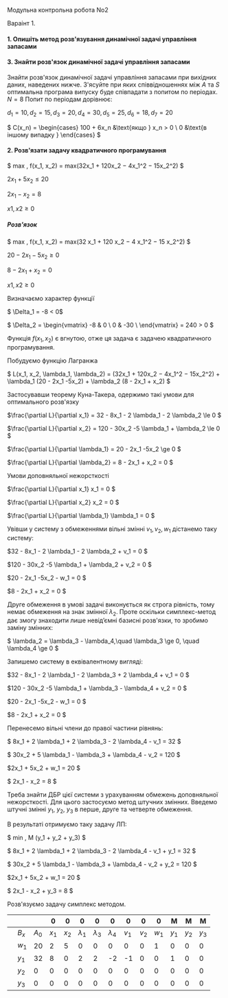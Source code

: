 Модульна контрольна робота No2

Вараінт 1.

#### 1. Опишіть метод розв'язування динамічної задачі управління запасами 


#### 3. Знайти розв'язок динамічної задачі управління запасами

Знайти розв'язок динамічної задачі управління запасами при вихідних даних, наведених нижче. З'ясуйте при яких співвідношеннях між $A$ та $S$ оптимальна програма випуску буде співпадати з попитом по періодах. $N = 8$ Попит по періодам дорівнює:

$d_1 =10, d_2 =15, d_3 =20, d_4 =30, d_5 =25, d_6 =18,d_7 =20$

$ C(x_n) = \begin{cases}
   100 + 6x_n &\text{якщо } x_n > 0 \\
   0 &\text{в іншому випадку }
\end{cases}  $

#### 2. Розв'язати задачу квадратичного програмування

$ max \, f(x_1, x_2) = max(32x_1 + 120x_2 − 4x_1^2 − 15x_2^2) $

$2x_1 +5x_2 \le 20$

$2x_1 −x_2 =8$

$x1,x2 \ge 0$

##### Розв'язок

$ max \, f(x_1, x_2) = max(32 x_1 + 120 x_2 − 4 x_1^2 − 15 x_2^2) $

$20 - 2x_1  -5x_2 \ge 0$

$8 - 2x_1 + x_2 = 0$

$x1,x2 \ge 0$

Визначаємо характер функції

$ \Delta_1 = -8 < 0$

$ \Delta_2 = 
\begin{vmatrix}
    -8 &  0 \\
    0 &  -30 \\
\end{vmatrix} = 240 > 0
$

Функція $f(x_1, x_2)$ є вгнутою, отже ця задача є задачею квадратичного програмування.

Побудуємо функцію Лагранжа

$ L(x_1, x_2, \lambda_1, \lambda_2) = (32x_1 + 120x_2 − 4x_1^2 − 15x_2^2) +  \lambda_1 (20 - 2x_1  -5x_2) + \lambda_2 (8 - 2x_1 + x_2) $

Застосувавши теорему Куна-Такера, одержимо такі умови для оптимального розв'язку

$\frac{\partial L}{\partial x_1} = 32 - 8x_1 - 2 \lambda_1 - 2 \lambda_2 \le 0 $

$\frac{\partial L}{\partial x_2} = 120 - 30x_2 -5 \lambda_1 + \lambda_2 \le 0 $

$\frac{\partial L}{\partial \lambda_1} = 20 - 2x_1  -5x_2 \ge 0 $

$\frac{\partial L}{\partial \lambda_2} = 8 - 2x_1 + x_2 = 0 $

Умови доповняльної нежорсткості

$\frac{\partial L}{\partial x_1} x_1 = 0 $

$\frac{\partial L}{\partial x_2} x_2 = 0 $

$\frac{\partial L}{\partial \lambda_1} \lambda_1 = 0 $

Увівши у систему з обмеженнями вільні змінні $v_1, v_2, w_1$ дістанемо таку систему:


$32 - 8x_1 - 2 \lambda_1 - 2 \lambda_2 + v_1 = 0 $

$120 - 30x_2 -5 \lambda_1 + \lambda_2 + v_2 = 0 $

$20 - 2x_1  -5x_2 - w_1 = 0 $

$8 - 2x_1 + x_2 = 0 $

Друге обмеження в умові задачі виконується як строга рівність, тому немає обмеження на знак змінної $\lambda_2$. Проте оскільки симплекс-метод дає змогу знаходити лише невід’ємні базисні розв'язки, то зробимо заміну змінних:

$ \lambda_2 = \lambda_3 - \lambda_4,\quad \lambda_3 \ge 0, \quad \lambda_4 \ge 0 $

Запишемо систему в еквівалентному вигляді:

$32 - 8x_1 - 2 \lambda_1 - 2 \lambda_3 + 2 \lambda_4 + v_1 = 0 $

$120 - 30x_2 -5 \lambda_1 + \lambda_3 - \lambda_4 + v_2 = 0 $

$20 - 2x_1  -5x_2 - w_1 = 0 $

$8 - 2x_1 + x_2 = 0 $

Перенесемо вільні члени до правої частини рівнянь:

$ 8x_1 + 2 \lambda_1 + 2 \lambda_3 - 2 \lambda_4 - v_1 = 32 $

$ 30x_2 + 5 \lambda_1 - \lambda_3 + \lambda_4 - v_2 = 120 $

$2x_1 + 5x_2 + w_1 = 20 $

$ 2x_1 - x_2 = 8 $

Треба знайти ДБР цієї системи з урахуванням обмежень доповняльної нежорсткості. Для цього застосуємо метод штучних змінних. Введемо штучні змінні $y_1$, $y_2$, $y_3$ в перше, друге та четверте обмеження.

В результаті отримуємо таку задачу ЛП:

$ min \, M (y_1 + y_2 + y_3) $

$ 8x_1 + 2 \lambda_1 + 2 \lambda_3 - 2 \lambda_4 - v_1 + y_1 = 32 $

$ 30x_2 + 5 \lambda_1 - \lambda_3 + \lambda_4 - v_2 + y_2 = 120 $

$2x_1 + 5x_2 + w_1 = 20 $

$ 2x_1 - x_2 + y_3 = 8 $

Розв'язуємо задачу симплекс методом.

|     |       |       | 0     | 0     | 0           | 0           | 0           | 0     | 0     | 0     | M     | M     | M     |
| --- | ----- | ----- | ----- | ----- | ----------- | ----------- | ----------- | ----- | ----- | ----- | ----- | ----- | ----- |
|     | $B_x$ | $A_0$ | $x_1$ | $x_2$ | $\lambda_1$ | $\lambda_3$ | $\lambda_4$ | $v_1$ | $v_2$ | $w_1$ | $y_1$ | $y_2$ | $y_3$ |
|     | $w_1$ | 20    | 2     | 5     | 0           | 0           | 0           | 0     | 0     | 1     | 0     | 0     | 0     |
|     | $y_1$ | 32    | 8     | 0     | 2           | 2           | -2          | -1    | 0     | 0     | 1     | 0     | 0     |
|     | $y_2$ | 0     | 0     | 0     | 0           | 0           | 0           | 0     | 0     | 0     | 0     | 0     | 0     |
|     | $y_3$ | 0     | 0     | 0     | 0           | 0           | 0           | 0     | 0     | 0     | 0     | 0     | 0     |
